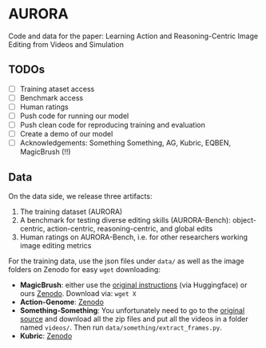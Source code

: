 # AURORA
Code and data for the paper: Learning Action and Reasoning-Centric Image Editing from Videos and Simulation


## TODOs
- [ ] Training ataset access
- [ ] Benchmark access
- [ ] Human ratings
- [ ] Push code for running our model
- [ ] Push clean code for reproducing training and evaluation
- [ ] Create a demo of our model
- [ ] Acknowledgements: Something Something, AG, Kubric, EQBEN, MagicBrush (!!)

## Data

On the data side, we release three artifacts:
1. The training dataset (AURORA)
2. A benchmark for testing diverse editing skills (AURORA-Bench): object-centric, action-centric, reasoning-centric, and global edits
3. Human ratings on AURORA-Bench, i.e. for other researchers working image editing metrics


For the training data, use the json files under `data/` as well as the image folders on Zenodo for easy `wget` downloading:

- **MagicBrush**: either use the [original instructions](Link) (via Huggingface) or ours [Zenodo](URL). Download via: `wget X`
- **Action-Genome**: [Zenodo](Link)
- **Something-Something**: You unfortunately need to go to the [original source](https://developer.qualcomm.com/software/ai-datasets/something-something) and download all the zip files and put all the videos in a folder named `videos/`. Then run `data/something/extract_frames.py`.
- **Kubric**: [Zenodo](Link)



